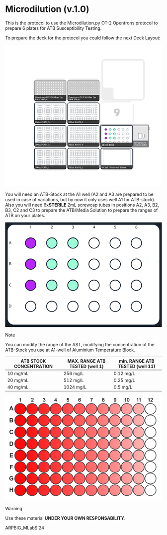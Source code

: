 # Microdilution (v.1.0)

This is the protocol to use the Microdilution.py OT-2 Opentrons protocol to prepare 6 plates for ATB Susceptibility Testing.

To prepare the deck for the protocol you could follow the next Deck Layout:

![OT-2 Opentrons Deck Layout - From Opentrons Protocol Designer](IMGs/Microdilution_v1.png)

You will need an ATB-Stock at the A1 well (A2 and A3 are prepared to be used in case of variations, but by now it only uses well A1 for ATB-stock). Also you will need 6x**STERILE** 2mL screwcap tubes in positions A2, A3, B2, B3, C2 and C3 to prepare the ATB/Media Solution to prepare the ranges of ATB on your plates.

![Aluminium Temperature Block Layout - From Opentrons Protocol Designer](IMGs/24-well_Aluminium_Block_Microdilution_v1_LAYOUT.png)

> [!NOTE]
> You can modify the range of the AST, modifying the concentration of the ATB-Stock you use at A1-well of Aluminium Temperature Block.

| ATB STOCK CONCENTRATION | MAX. RANGE ATB TESTED (well 1) | min. RANGE ATB TESTED (well 11) |
| ----------------------- | --------------------- | --------------------- |
| 10 mg/mL | 256 mg/L | 0.12 mg/L |
| 20 mg/mL | 512 mg/L | 0.25 mg/L |
| 40 mg/mL | 1024 mg/L | 0.5 mg/L |

![96-well plate final layout](IMGs/96-well_plate_filled.png)

> [!WARNING]
> Use these material **UNDER YOUR OWN RESPONSABILITY**.

ARPBIG_MLabS'24
